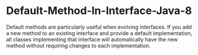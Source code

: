 # Default-Method-In-Interface-Java-8
 Default methods are particularly useful when evolving interfaces.  If you add a new method to an existing interface and provide a default implementation, all classes implementing that interface will automatically have the new method without requiring changes to each implementation.
